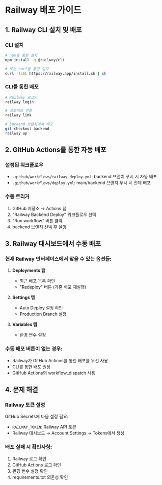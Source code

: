 # Railway 배포 가이드

## 1. Railway CLI 설치 및 배포

### CLI 설치
```bash
# npm을 통한 설치
npm install -g @railway/cli

# 또는 curl을 통한 설치
curl -fsSL https://railway.app/install.sh | sh
```

### CLI를 통한 배포
```bash
# Railway 로그인
railway login

# 프로젝트 연결
railway link

# backend 브랜치에서 배포
git checkout backend
railway up
```

## 2. GitHub Actions를 통한 자동 배포

### 설정된 워크플로우
- `.github/workflows/railway-deploy.yml`: backend 브랜치 푸시 시 자동 배포
- `.github/workflows/deploy.yml`: main/backend 브랜치 푸시 시 전체 배포

### 수동 트리거
1. GitHub 저장소 → Actions 탭
2. "Railway Backend Deploy" 워크플로우 선택
3. "Run workflow" 버튼 클릭
4. backend 브랜치 선택 후 실행

## 3. Railway 대시보드에서 수동 배포

### 현재 Railway 인터페이스에서 찾을 수 있는 옵션들:

1. **Deployments 탭**
   - 최근 배포 목록 확인
   - "Redeploy" 버튼 (기존 배포 재실행)

2. **Settings 탭**
   - Auto Deploy 설정 확인
   - Production Branch 설정

3. **Variables 탭**
   - 환경 변수 설정

### 수동 배포 버튼이 없는 경우:
- Railway가 GitHub Actions를 통한 배포를 우선 사용
- CLI를 통한 배포 권장
- GitHub Actions의 workflow_dispatch 사용

## 4. 문제 해결

### Railway 토큰 설정
GitHub Secrets에 다음 설정 필요:
- `RAILWAY_TOKEN`: Railway API 토큰
- Railway 대시보드 → Account Settings → Tokens에서 생성

### 배포 실패 시 확인사항:
1. Railway 로그 확인
2. GitHub Actions 로그 확인
3. 환경 변수 설정 확인
4. requirements.txt 의존성 확인
